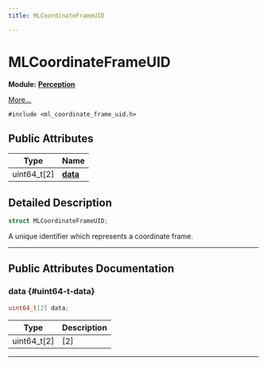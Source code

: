 ```yaml
---
title: MLCoordinateFrameUID

---
```


# MLCoordinateFrameUID

**Module:** **[Perception](/versioned_docs/version-31-Aug-2023/api-ref/api/Modules/group___perception/group___perception.md)**



 [More...](#detailed-description)


`#include <ml_coordinate_frame_uid.h>`

## Public Attributes

| Type           | Name           |
| -------------- | -------------- |
| uint64_t[2] | **[data](/versioned_docs/version-31-Aug-2023/api-ref/api/Modules/group___perception/struct_m_l_coordinate_frame_u_i_d.md#uint64-t-data)**  |

## Detailed Description

```cpp
struct MLCoordinateFrameUID;
```


A unique identifier which represents a coordinate frame. 





-----------
## Public Attributes Documentation

### data {#uint64-t-data}

```cpp
uint64_t[2] data;
```



| Type | Description |
|--|--|
| uint64_t[2] | [2] |






-----------



